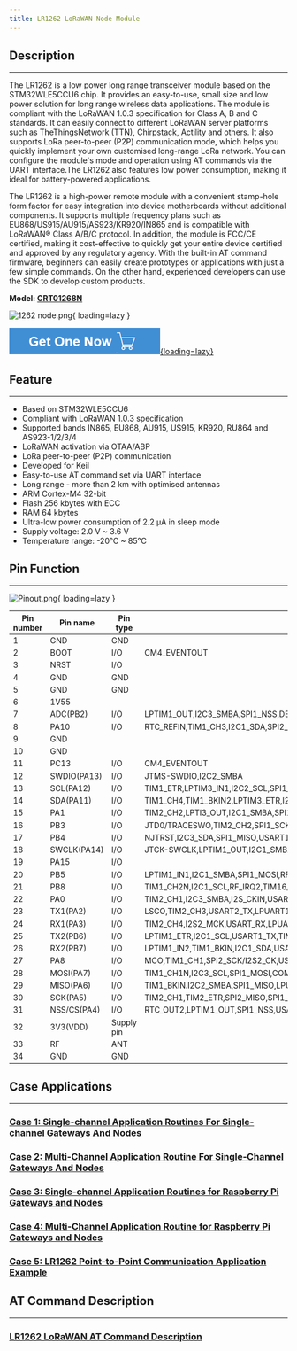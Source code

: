 ```yaml
---
title: LR1262 LoRaWAN Node Module
---
```


## Description
-----------

The LR1262 is a low power long range transceiver module based on the STM32WLE5CCU6 chip. It provides an easy-to-use, small size and low power solution for long range wireless data applications. The module is compliant with the LoRaWAN 1.0.3 specification for Class A, B and C standards. It can easily connect to different LoRaWAN server platforms such as TheThingsNetwork (TTN), Chirpstack, Actility and others. It also supports LoRa peer-to-peer (P2P) communication mode, which helps you quickly implement your own customised long-range LoRa network. You can configure the module's mode and operation using AT commands via the UART interface.The LR1262 also features low power consumption, making it ideal for battery-powered applications.


The LR1262 is a high-power remote module with a convenient stamp-hole form factor for easy integration into device motherboards without additional components. It supports multiple frequency plans such as EU868/US915/AU915/AS923/KR920/IN865 and is compatible with LoRaWAN® Class A/B/C protocol. In addition, the module is FCC/CE certified, making it cost-effective to quickly get your entire device certified and approved by any regulatory agency. With the built-in AT command firmware, beginners can easily create prototypes or applications with just a few simple commands. On the other hand, experienced developers can use the SDK to develop custom products.

**Model: [CRT01268N](https://www.elecrow.com/lr1262-lorawan-node-module-support-full-frequency-band.html)**

![1262 node.png](https://wiki.elecrow.com/images/e/e2/1262_node.png){ loading=lazy }

[![Alt text](../../assets/images/Get_one_now.png){loading=lazy}](https://www.elecrow.com/lr1262-lorawan-node-module-support-full-frequency-band.html "Title text")

## Feature
-------

- Based on STM32WLE5CCU6
- Compliant with LoRaWAN 1.0.3 specification
- Supported bands IN865, EU868, AU915, US915, KR920, RU864 and AS923-1/2/3/4
- LoRaWAN activation via OTAA/ABP
- LoRa peer-to-peer (P2P) communication
- Developed for Keil
- Easy-to-use AT command set via UART interface
- Long range - more than 2 km with optimised antennas
- ARM Cortex-M4 32-bit
- Flash 256 kbytes with ECC
- RAM 64 kbytes
- Ultra-low power consumption of 2.2 μA in sleep mode
- Supply voltage: 2.0 V ~ 3.6 V
- Temperature range: -20°C ~ 85°C

## Pin Function
------------

![Pinout.png](https://wiki.elecrow.com/images/1/15/Pinout.png){ loading=lazy }

| Pin number | Pin name | Pin type | Alternate funtions | Additional funtions |
|---|---|---|---|---|
| 1 | GND | GND |  |  |
| 2 | BOOT | I/O | CM4\_EVENTOUT |  |
| 3 | NRST | I/O |  |  |
| 4 | GND | GND |  |  |
| 5 | GND | GND |  |  |
| 6 | 1V55 |  |  |  |
| 7 | ADC(PB2) | I/O | LPTIM1\_OUT,I2C3\_SMBA,SPI1\_NSS,DEBUG\_RF\_SMPSRDY | COMP1\_INP,COMP2\_INM,ADC\_IN4 |
| 8 | PA10 | I/O | RTC\_REFIN,TIM1\_CH3,I2C1\_SDA,SPI2\_MOSI/I2S2\_SD,USART1\_RX,DEBUG\_RF\_HSE32RDY,TIM17\_BKIN,SM4\_EVENTOUT | COMP1\_INM,COMP2\_INM,DAC\_OUT1,ADC\_IN6 |
| 9 | GND |  |  |  |
| 10 | GND |  |  |  |
| 11 | PC13 | I/O | CM4\_EVENTOUT | TAMP\_IN1/RTC\_OUT1/RTC\_TS/WKUP2 |
| 12 | SWDIO(PA13) | I/O | JTMS-SWDIO,I2C2\_SMBA | ADC\_IN9 |
| 13 | SCL(PA12) | I/O | TIM1\_ETR,LPTIM3\_IN1,I2C2\_SCL,SPI1\_MOSI,RF\_BUSY,USART1\_RTS,CM4\_EVENTOUT | ADC\_IN8 |
| 14 | SDA(PA11) | I/O | TIM1\_CH4,TIM1\_BKIN2,LPTIM3\_ETR,I2C2\_SDA,SPI1\_MISO,USART1\_CTS,DEBUG\_RF\_NRESET | COMP1\_INM,COMP2\_INM,ADC\_IN7 |
| 15 | PA1 | I/O | TIM2\_CH2,LPTI3\_OUT,I2C1\_SMBA,SPI1\_SCK,USART2\_RTS,LPUART1\_RTS,DEBUG\_PWR\_REGLP2S,CM4\_EVENTOUT |  |
| 16 | PB3 | I/O | JTD0/TRACESWO,TIM2\_CH2,SPI1\_SCK,RF\_IRQO,USART1\_RTS,DEBUG\_RF\_DTB1,CM4\_EVENTOUT | COMP1\_INM,COMP2\_INM,ADC\_IN2,TAMP\_IN3/WKUP3 |
| 17 | PB4 | I/O | NJTRST,I2C3\_SDA,SPI1\_MISO,USART1\_CTS,DEBUG\_RF\_LDORDY,TIM17\_BKIN | COMP1\_INP,COMP2\_INP,ADC\_IN3 |
| 18 | SWCLK(PA14) | I/O | JTCK-SWCLK,LPTIM1\_OUT,I2C1\_SMBA,CM4\_EVENTOUT | ADC\_IN10 |
| 19 | PA15 | I/O |  |  |
| 20 | PB5 | I/O | LPTIM1\_IN1,I2C1\_SMBA,SPI1\_MOSI,RF\_IRQ1,USART1\_CK,COMP2\_OUT,TIM16\_BKIN |  |
| 21 | PB8 | I/O | TIM1\_CH2N,I2C1\_SCL,RF\_IRQ2,TIM16\_CH1,CM4\_EVENTOUT |  |
| 22 | PA0 | I/O | TIM2\_CH1,I2C3\_SMBA,I2S\_CKIN,USART2\_CTS,COMP1\_OUT,DEBUG\_PWR\_REGLP1S,TIM2\_ETR | TAMP\_IN2/WKUP1 |
| 23 | TX1(PA2) | I/O | LSCO,TIM2\_CH3,USART2\_TX,LPUART1\_TX,COMP2\_OUT,DEBUG\_PWR\_LDORDY | LSCO |
| 24 | RX1(PA3) | I/O | TIM2\_CH4,I2S2\_MCK,USART\_RX,LPUART1\_RX,CM4\_EVENTOUT |  |
| 25 | TX2(PB6) | I/O | LPTIM1\_ETR,I2C1\_SCL,USART1\_TX,TIM16\_CH1N |  |
| 26 | RX2(PB7) | I/O | LPTIM1\_IN2,TIM1\_BKIN,I2C1\_SDA,USART1\_RX,TIM17\_CH1N |  |
| 27 | PA8 | I/O | MCO,TIM1\_CH1,SPI2\_SCK/I2S2\_CK,USART1\_CK,LPTIM2\_OUT |  |
| 28 | MOSI(PA7) | I/O | TIM1\_CH1N,I2C3\_SCL,SPI1\_MOSI,COMP2\_OUT,DEBUG\_SUBGHZSPI\_MOSIOUT,TIM17\_CH1,CM4\_EVENTOUT |  |
| 29 | MISO(PA6) | I/O | TIM1\_BKIN.I2C2\_SMBA,SPI1\_MISO,LPUART1\_CTS,DEBUG\_SUBGHZSPI\_MISOOUT,TIM16\_CH1,CM4\_EVENTOUT |  |
| 30 | SCK(PA5) | I/O | TIM2\_CH1,TIM2\_ETR,SPI2\_MISO,SPI1\_SCK,DEBUG\_SUBGHZSPI\_SCKOUT,LPTIM2\_ETR,CM4\_EVENTOUT |  |
| 31 | NSS/CS(PA4) | I/O | RTC\_OUT2,LPTIM1\_OUT,SPI1\_NSS,USART2\_CK,DEBUG\_SUBGHZSPI\_NSSOUT,LPTIM2\_OUT,CM4\_EVENTOUT |  |
| 32 | 3V3(VDD) | Supply pin |  |  |
| 33 | RF | ANT |  |  |
| 34 | GND | GND |  |  |

## Case Applications
-----------------

### [**Case 1: Single-channel Application Routines For Single-channel Gateways And Nodes**](../case/Case1_Single-channel_application_routines_for_single-channel_gateways_and_nodes.md)

### [**Case 2: Multi-Channel Application Routine For Single-Channel Gateways And Nodes**](../case/Case2_Multi-Channel_Application_Routine_for_Single-Channel_Gateways_and_Nodes.md)

### [**Case 3: Single-channel Application Routines for Raspberry Pi Gateways and Nodes**](../case/Case3_Single-channel_Application_Routines_for_Raspberry_Pi_Gateways_and_Nodes.md#frequency-selection)

### [**Case 4: Multi-Channel Application Routine for Raspberry Pi Gateways and Nodes**](../case/Case4_Multi-Channel_Application_Routine_for_Raspberry_Pi_Gateways_and_Nodes.md#2-lr1262-node)

### [**Case 5: LR1262 Point-to-Point Communication Application Example**](../case/Case5_LR1262_Point-to-Point_Communication_Application_Example.md)

## AT Command Description
----------------------

### [**LR1262 LoRaWAN AT Command Description**](./LR1262_LoRaWAN_AT_Command_Description.md)